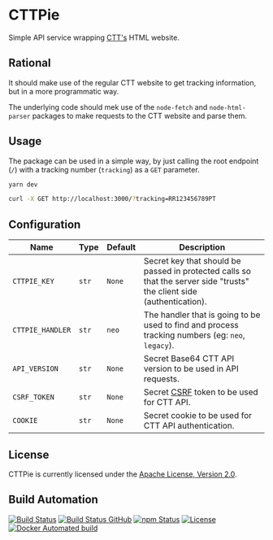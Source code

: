 # CTTPie

Simple API service wrapping [CTT's](https://www.ctt.pt) HTML website.

## Rational

It should make use of the regular CTT website to get tracking information, but in a more programmatic way.

The underlying code should mek use of the `node-fetch` and `node-html-parser` packages to make requests to the CTT website and parse them.

## Usage

The package can be used in a simple way, by just calling the root endpoint (`/`) with a tracking number (`tracking`) as a `GET` parameter.

```bash
yarn dev
```

```bash
curl -X GET http://localhost:3000/?tracking=RR123456789PT
```

## Configuration

| Name             | Type  | Default | Description                                                                                                            |
| ---------------- | ----- | ------- | ---------------------------------------------------------------------------------------------------------------------- |
| `CTTPIE_KEY`     | `str` | `None`  | Secret key that should be passed in protected calls so that the server side "trusts" the client side (authentication). |
| `CTTPIE_HANDLER` | `str` | `neo`   | The handler that is going to be used to find and process tracking numbers (eg: `neo`, `legacy`).                       |
| `API_VERSION`    | `str` | `None`  | Secret Base64 CTT API version to be used in API requests.                                                              |
| `CSRF_TOKEN`     | `str` | `None`  | Secret [CSRF](https://en.wikipedia.org/wiki/Cross-site_request_forgery) token to be used for CTT API.                  |
| `COOKIE`         | `str` | `None`  | Secret cookie to be used for CTT API authentication.                                                                   |

## License

CTTPie is currently licensed under the [Apache License, Version 2.0](http://www.apache.org/licenses/).

## Build Automation

[![Build Status](https://app.travis-ci.com/hivesolutions/cttpie.svg?branch=master)](https://travis-ci.com/github/hivesolutions/cttpie)
[![Build Status GitHub](https://github.com/hivesolutions/cttpie/workflows/Main%20Workflow/badge.svg)](https://github.com/hivesolutions/cttpie/actions)
[![npm Status](https://img.shields.io/npm/v/cttpie.svg)](https://www.npmjs.com/package/cttpie)
[![License](https://img.shields.io/badge/license-Apache%202.0-blue.svg)](https://www.apache.org/licenses/)
[![Docker Automated build](https://img.shields.io/docker/automated/hivesolutions/cttpie)](https://hub.docker.com/repository/docker/hivesolutions/cttpie)
